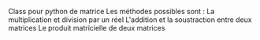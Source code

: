 Class pour python de matrice
Les méthodes possibles sont :
    La multiplication et division par un réel
    L'addition et la soustraction entre deux matrices
    Le produit matricielle de deux matrices
